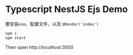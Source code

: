 Typescript NestJS Ejs Demo
======================

要安装`esm`，配置文件，以及 `@Render('index')`

```
npm i
npm start
```

Then open http://localhost:3000